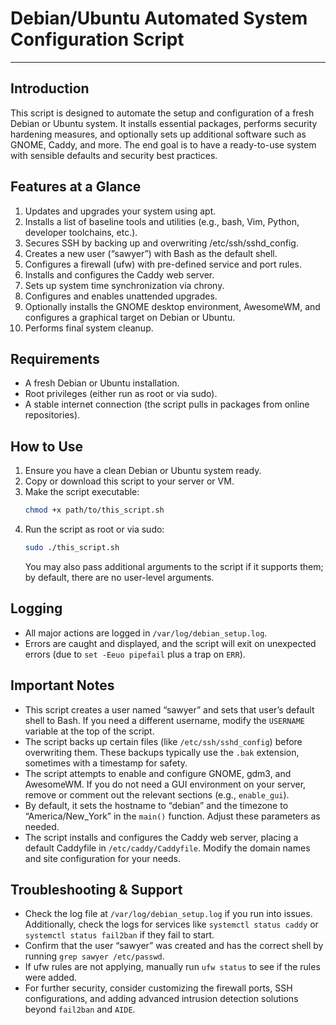 # Debian/Ubuntu Automated System Configuration Script

---

## Introduction

This script is designed to automate the setup and configuration of a fresh Debian or Ubuntu system. It installs essential packages, performs security hardening measures, and optionally sets up additional software such as GNOME, Caddy, and more. The end goal is to have a ready-to-use system with sensible defaults and security best practices.

## Features at a Glance

1. Updates and upgrades your system using apt.
2. Installs a list of baseline tools and utilities (e.g., bash, Vim, Python, developer toolchains, etc.).
3. Secures SSH by backing up and overwriting /etc/ssh/sshd_config.
4. Creates a new user (“sawyer”) with Bash as the default shell.
5. Configures a firewall (ufw) with pre-defined service and port rules.
6. Installs and configures the Caddy web server.
7. Sets up system time synchronization via chrony.
8. Configures and enables unattended upgrades.
9. Optionally installs the GNOME desktop environment, AwesomeWM, and configures a graphical target on Debian or Ubuntu.
10. Performs final system cleanup.

## Requirements

- A fresh Debian or Ubuntu installation.
- Root privileges (either run as root or via sudo).
- A stable internet connection (the script pulls in packages from online repositories).

## How to Use

1. Ensure you have a clean Debian or Ubuntu system ready.
2. Copy or download this script to your server or VM.
3. Make the script executable:
   ```bash
   chmod +x path/to/this_script.sh
   ```
4. Run the script as root or via sudo:
   ```bash
   sudo ./this_script.sh
   ```
   You may also pass additional arguments to the script if it supports them; by default, there are no user-level arguments.

## Logging

- All major actions are logged in `/var/log/debian_setup.log`.
- Errors are caught and displayed, and the script will exit on unexpected errors (due to `set -Eeuo pipefail` plus a trap on `ERR`).

## Important Notes

- This script creates a user named “sawyer” and sets that user’s default shell to Bash. If you need a different username, modify the `USERNAME` variable at the top of the script.
- The script backs up certain files (like `/etc/ssh/sshd_config`) before overwriting them. These backups typically use the `.bak` extension, sometimes with a timestamp for safety.
- The script attempts to enable and configure GNOME, gdm3, and AwesomeWM. If you do not need a GUI environment on your server, remove or comment out the relevant sections (e.g., `enable_gui`).
- By default, it sets the hostname to “debian” and the timezone to “America/New_York” in the `main()` function. Adjust these parameters as needed.
- The script installs and configures the Caddy web server, placing a default Caddyfile in `/etc/caddy/Caddyfile`. Modify the domain names and site configuration for your needs.

## Troubleshooting & Support

- Check the log file at `/var/log/debian_setup.log` if you run into issues. Additionally, check the logs for services like `systemctl status caddy` or `systemctl status fail2ban` if they fail to start.
- Confirm that the user “sawyer” was created and has the correct shell by running `grep sawyer /etc/passwd`.
- If ufw rules are not applying, manually run `ufw status` to see if the rules were added.
- For further security, consider customizing the firewall ports, SSH configurations, and adding advanced intrusion detection solutions beyond `fail2ban` and `AIDE`.